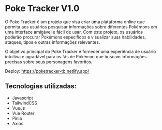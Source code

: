 # Poke Tracker V1.0
O Poke Tracker é um projeto que visa criar uma plataforma online que permita aos usuários pesquisar informações sobre diferentes Pokémons em uma interface amigável e fácil de usar. Com este projeto, os usuários poderão procurar Pokémons específicos e visualizar suas habilidades, ataques, tipos e outras informações relevantes.

O objetivo principal do Poke Tracker é fornecer uma experiência de usuário intuitiva e agradável para os fãs de Pokémon que buscam informações precisas sobre seus personagens favoritos.

Deploy: https://poketracker-tb.netlify.app/
## Tecnologias utilizadas:
  - Javascript
  - TailwindCSS
  - VueJs
  - Vue Router
  - Pinia
  - Axios
